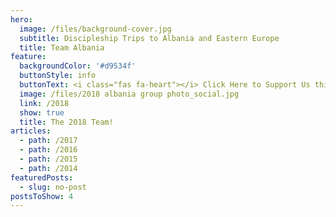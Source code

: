 ```yaml
---
hero:
  image: /files/background-cover.jpg
  subtitle: Discipleship Trips to Albania and Eastern Europe
  title: Team Albania
feature:
  backgroundColor: '#d9534f'
  buttonStyle: info
  buttonText: <i class="fas fa-heart"></i> Click Here to Support Us this Summer!
  image: /files/2018 albania group photo_social.jpg
  link: /2018
  show: true
  title: The 2018 Team!
articles:
  - path: /2017
  - path: /2016
  - path: /2015
  - path: /2014
featuredPosts:
  - slug: no-post
postsToShow: 4
---
```


